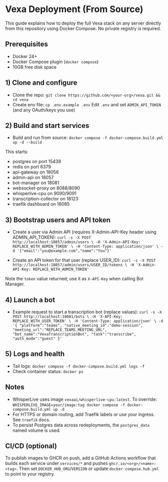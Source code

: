 # Vexa Deployment (From Source)

This guide explains how to deploy the full Vexa stack on any server directly from this repository using Docker Compose. No private registry is required.

## Prerequisites
- Docker 24+
- Docker Compose plugin (`docker compose`)
- 10GB free disk space

## 1) Clone and configure
- Clone the repo:
  `git clone https://github.com/<your-org>/vexa.git && cd vexa`
- Create env file:
  `cp .env.example .env`
  Edit `.env` and set `ADMIN_API_TOKEN` (and any OAuth/keys you use)

## 2) Build and start services
- Build and run from source:
  `docker compose -f docker-compose.build.yml up -d --build`

This starts:
- postgres on port 15438
- redis on port 6379
- api-gateway on 18056
- admin-api on 18057
- bot-manager on 18081
- websocket-proxy on 8088/8090
- whisperlive-cpu on 9090/9091
- transcription-collector on 18123
- traefik dashboard on 18085

## 3) Bootstrap users and API token
- Create a user via Admin API (requires X-Admin-API-Key header using ADMIN_API_TOKEN):
  `curl -s -X POST http://localhost:18057/admin/users \
       -H 'X-Admin-API-Key: REPLACE_WITH_ADMIN_TOKEN' \
       -H 'Content-Type: application/json' \
       -d '{"email":"you@example.com","name":"You"}'`

- Create an API token for that user (replace USER_ID):
  `curl -s -X POST http://localhost:18057/admin/users/USER_ID/tokens \
       -H 'X-Admin-API-Key: REPLACE_WITH_ADMIN_TOKEN'`

Note the `token` value returned; use it as `X-API-Key` when calling Bot Manager.

## 4) Launch a bot
- Example request to start a transcription bot (replace values):
  `curl -s -X POST http://localhost:18081/bots \
       -H 'X-API-Key: REPLACE_WITH_USER_TOKEN' \
       -H 'Content-Type: application/json' \
       -d '{
             "platform":"teams",
             "native_meeting_id":"demo-session",
             "meeting_url":"REPLACE_TEAMS_MEETING_URL",
             "bot_name":"VexaTranscriptionBot",
             "task":"transcribe",
             "auth_mode":"guest"
           }'`

## 5) Logs and health
- Tail logs: `docker compose -f docker-compose.build.yml logs -f`
- Check container status: `docker ps`

## Notes
- WhisperLive uses image `vexaai/whisperlive-cpu:latest`. To override: `WHISPERLIVE_IMAGE=your/image:tag docker compose -f docker-compose.build.yml up -d`
- For HTTPS or domain routing, add Traefik labels or use your ingress. See `traefik` docs.
- To persist Postgres data across redeployments, the `postgres_data` named volume is used.

## CI/CD (optional)
To publish images to GHCR on push, add a GitHub Actions workflow that builds each service under `services/*` and pushes `ghcr.io/<org>/<name>:<tag>`. Then set `DOCKER_HUB_ORG`/`VERSION` or update `docker-compose.hub.yml` to point to your registry.

